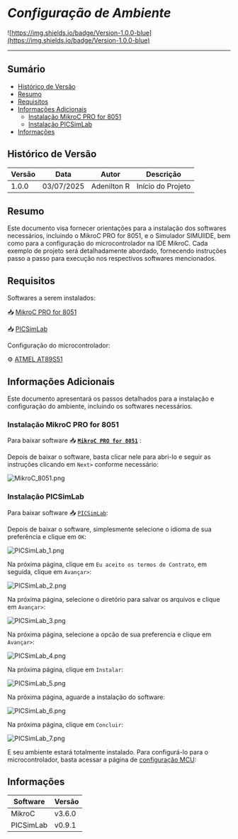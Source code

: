 # _Configuração de Ambiente_

![https://img.shields.io/badge/Version-1.0.0-blue](https://img.shields.io/badge/Version-1.0.0-blue)

---

## Sumário

- [Histórico de Versão](#histórico-de-versão)
- [Resumo](#resumo)
- [Requisitos](#requisitos)
- [Informações Adicionais](#informações-adicionais)
    - [Instalação MikroC PRO for 8051](#instalação-mikroc-pro-for-8051)
    - [Instalação PICSimLab](#instalação-picsimlab)
- [Informações](#informações)

## Histórico de Versão

| Versão | Data       | Autor       | Descrição         |
|--------|------------|-------------|-------------------|
| 1.0.0  | 03/07/2025 | Adenilton R | Início do Projeto |

## Resumo

Este documento visa fornecer orientações para a instalação dos softwares necessários, incluindo o MikroC PRO for 8051,  e o Simulador SIMUIIDE, bem como para a configuração do microcontrolador na IDE MikroC. Cada exemplo de projeto será detalhadamente abordado, fornecendo instruções passo a passo para execução nos respectivos softwares mencionados.

## Requisitos

Softwares a serem instalados:

📥 [MikroC PRO for 8051](https://www.mikroe.com/mikroc-8051?srsltid=AfmBOopc2xZxeMrh-US4Qz6_vOXNgmxq8X2hel19F0kcMwG2A1uu6IS-)

📥 [PICSimLab](https://sourceforge.net/projects/picsim/)

Configuração do microcontrolador:

⚙️ [ATMEL AT89S51]()

## Informações Adicionais

Este documento apresentará os passos detalhados para a instalação e configuração do ambiente, incluindo os softwares necessários.

### Instalação MikroC PRO for 8051

Para baixar software 📥 [**`MikroC PRO for 8051`**](https://www.mikroe.com/mikroc-8051?srsltid=AfmBOopc2xZxeMrh-US4Qz6_vOXNgmxq8X2hel19F0kcMwG2A1uu6IS-) :

Depois de baixar o software, basta clicar nele para abri-lo e seguir as instruções clicando em `Next>` conforme necessário:

![MikroC_8051.png](Docs/MikroC_8051.png)

### Instalação PICSimLab

Para baixar software 📥 [`PICSimLab`](https://sourceforge.net/projects/picsim/):

Depois de baixar o software, simplesmente selecione o idioma de sua preferência e clique em `OK`:

![PICSimLab_1.png](Docs/PICSimLab_1.png)

Na próxima página, clique em `Eu aceito os termos do Contrato`, em seguida, clique em `Avançar>`:

![PICSimLab_2.png](Docs/PICSimLab_2.png)

Na próxima página, selecione o diretório para salvar os arquivos e clique em `Avançar>`:

![PICSimLab_3.png](Docs/PICSimLab_3.png)

Na próxima página, selecione a opcão de sua preferencia e clique em `Avançar>`:

![PICSimLab_4.png](Docs/PICSimLab_4.png)

Na próxima página, clique em `Instalar`:

![PICSimLab_5.png](Docs/PICSimLab_5.png)

Na próxima página, aguarde a instalação do software:

![PICSimLab_6.png](Docs/PICSimLab_6.png)

Na próxima página, clique em `Concluir`:

![PICSimLab_7.png](Docs/PICSimLab_7.png)

E seu ambiente estará totalmente instalado. Para configurá-lo para o microcontrolador, basta acessar a página de [configuração MCU](https://github.com/AdeniltonR/Exemplos-de-firmware-para-8051/tree/main/Configuracao-MCU):

## Informações

| Software   | Versão |
|------------|--------|
| MikroC     | v3.6.0 |
| PICSimLab  | v0.9.1 |
